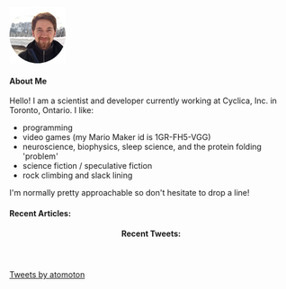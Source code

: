 ![image](images/self.png)
#### About Me
Hello! I am a scientist and developer currently working at Cyclica,
Inc. in Toronto, Ontario. I like:

* programming
* video games (my Mario Maker id is 1GR-FH5-VGG)
* neuroscience, biophysics, sleep science, and the protein folding 'problem'
* science fiction / speculative fiction
* rock climbing and slack lining

I'm normally pretty approachable so don't hesitate to drop a line!


  <h4 id="recents-widget">
      Recent Articles:
  </h4>

<section>
<div id="medium-widget"></div>
    <script src="/assets/js/widget.js"></script>
    <script>MediumWidget.Init({renderTo: '#medium-widget', params: {"resource":"https://medium.com/@atomoton","postsPerLine":1,"limit":3,"picture":"none","fields":["description","author","claps","publishAt"],"ratio":"original"}})</script>
</section>

<header>
  <h4 id="twitter-widget">
      Recent Tweets:
  </h4>
</header>
<section>
  <a class="twitter-timeline" data-height="400" data-dnt="true" data-tweet-limit="3" data-chrome="nofooter noheader noborders transparent" href="https://twitter.com/atomoton?ref_src=twsrc%5Etfw"> Tweets by atomoton </a> <script src="/assets/js/twitter.js" charset="utf-8" content-type="application/javascript"> </script>
</section>
